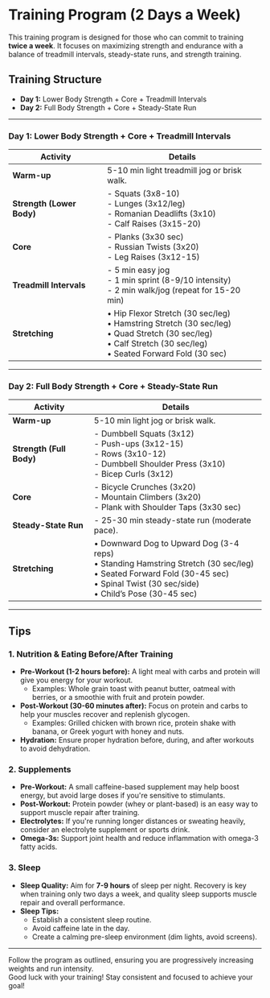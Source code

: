 # Training Program (2 Days a Week)

This training program is designed for those who can commit to training **twice a week**. It focuses on maximizing strength and endurance with a balance of treadmill intervals, steady-state runs, and strength training.

## Training Structure

- **Day 1:** Lower Body Strength + Core + Treadmill Intervals
- **Day 2:** Full Body Strength + Core + Steady-State Run

---

### Day 1: Lower Body Strength + Core + Treadmill Intervals

| **Activity**              | **Details**                                                                                                                                               |
|---------------------------|-----------------------------------------------------------------------------------------------------------------------------------------------------------|
| **Warm-up**                | 5-10 min light treadmill jog or brisk walk.                                                                                                               |
| **Strength (Lower Body)**  | - Squats (3x8-10) <br> - Lunges (3x12/leg) <br> - Romanian Deadlifts (3x10) <br> - Calf Raises (3x15-20)                                                    |
| **Core**                   | - Planks (3x30 sec) <br> - Russian Twists (3x20) <br> - Leg Raises (3x12-15)                                                                               |
| **Treadmill Intervals**    | - 5 min easy jog <br> - 1 min sprint (8-9/10 intensity) <br> - 2 min walk/jog (repeat for 15-20 min)                                                       |
| **Stretching**             | • Hip Flexor Stretch (30 sec/leg) <br> • Hamstring Stretch (30 sec/leg) <br> • Quad Stretch (30 sec/leg) <br> • Calf Stretch (30 sec/leg) <br> • Seated Forward Fold (30 sec) |

---

### Day 2: Full Body Strength + Core + Steady-State Run

| **Activity**              | **Details**                                                                                                                                               |
|---------------------------|-----------------------------------------------------------------------------------------------------------------------------------------------------------|
| **Warm-up**                | 5-10 min light jog or brisk walk.                                                                                                                         |
| **Strength (Full Body)**   | - Dumbbell Squats (3x12) <br> - Push-ups (3x12-15) <br> - Rows (3x10-12) <br> - Dumbbell Shoulder Press (3x10) <br> - Bicep Curls (3x12)                    |
| **Core**                   | - Bicycle Crunches (3x20) <br> - Mountain Climbers (3x20) <br> - Plank with Shoulder Taps (3x30 sec)                                                        |
| **Steady-State Run**       | - 25-30 min steady-state run (moderate pace).                                                                                                              |
| **Stretching**             | • Downward Dog to Upward Dog (3-4 reps) <br> • Standing Hamstring Stretch (30 sec/leg) <br> • Seated Forward Fold (30-45 sec) <br> • Spinal Twist (30 sec/side) <br> • Child’s Pose (30-45 sec) |

---

## Tips

### 1. **Nutrition & Eating Before/After Training**
- **Pre-Workout (1-2 hours before):** A light meal with carbs and protein will give you energy for your workout.
  - Examples: Whole grain toast with peanut butter, oatmeal with berries, or a smoothie with fruit and protein powder.
- **Post-Workout (30-60 minutes after):** Focus on protein and carbs to help your muscles recover and replenish glycogen.
  - Examples: Grilled chicken with brown rice, protein shake with banana, or Greek yogurt with honey and nuts.
- **Hydration:** Ensure proper hydration before, during, and after workouts to avoid dehydration.

### 2. **Supplements**
- **Pre-Workout:** A small caffeine-based supplement may help boost energy, but avoid large doses if you're sensitive to stimulants.
- **Post-Workout:** Protein powder (whey or plant-based) is an easy way to support muscle repair after training.
- **Electrolytes:** If you're running longer distances or sweating heavily, consider an electrolyte supplement or sports drink.
- **Omega-3s:** Support joint health and reduce inflammation with omega-3 fatty acids.

### 3. **Sleep**
- **Sleep Quality:** Aim for **7-9 hours** of sleep per night. Recovery is key when training only two days a week, and quality sleep supports muscle repair and overall performance.
- **Sleep Tips:**
  - Establish a consistent sleep routine.
  - Avoid caffeine late in the day.
  - Create a calming pre-sleep environment (dim lights, avoid screens).

---

Follow the program as outlined, ensuring you are progressively increasing weights and run intensity.  
Good luck with your training! Stay consistent and focused to achieve your goal!
